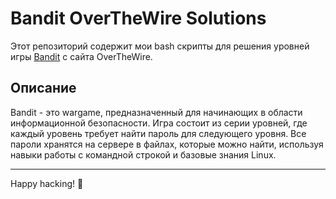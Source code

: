 # Bandit OverTheWire Solutions

Этот репозиторий содержит мои bash скрипты для решения уровней игры [Bandit](https://overthewire.org/wargames/bandit/) с сайта OverTheWire.

## Описание

Bandit - это wargame, предназначенный для начинающих в области информационной безопасности. Игра состоит из серии уровней, где каждый уровень требует найти пароль для следующего уровня. Все пароли хранятся на сервере в файлах, которые можно найти, используя навыки работы с командной строкой и базовые знания Linux.

---

Happy hacking! 🚀
